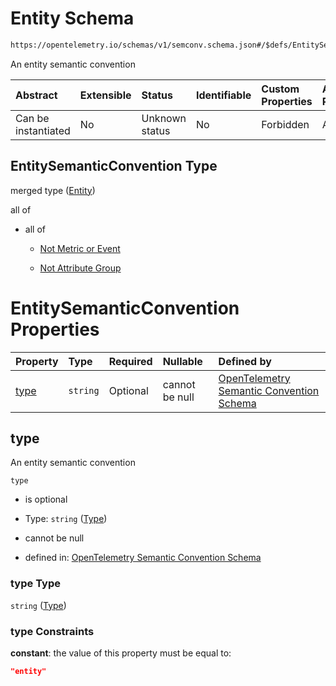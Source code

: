 # Entity Schema

```txt
https://opentelemetry.io/schemas/v1/semconv.schema.json#/$defs/EntitySemanticConvention
```

An entity semantic convention

| Abstract            | Extensible | Status         | Identifiable | Custom Properties | Additional Properties | Access Restrictions | Defined In                                                                           |
| :------------------ | :--------- | :------------- | :----------- | :---------------- | :-------------------- | :------------------ | :----------------------------------------------------------------------------------- |
| Can be instantiated | No         | Unknown status | No           | Forbidden         | Allowed               | none                | [semconv.schema.json\*](../../../schemas/semconv.schema.json "open original schema") |

## EntitySemanticConvention Type

merged type ([Entity](../entity/README.md))

all of

* all of

  * [Not Metric or Event](../semantic/semconv-opentelemetry-semantic-convention-schema-definitions-semantic-convention-base-allof-not-metric-or-event.md "check type definition")

  * [Not Attribute Group](../semantic/semconv-opentelemetry-semantic-convention-schema-definitions-semantic-convention-base-allof-not-attribute-group.md "check type definition")

# EntitySemanticConvention Properties

| Property      | Type     | Required | Nullable       | Defined by                                                                                                                                                                                                                                   |
| :------------ | :------- | :------- | :------------- | :------------------------------------------------------------------------------------------------------------------------------------------------------------------------------------------------------------------------------------------- |
| [type](#type) | `string` | Optional | cannot be null | [OpenTelemetry Semantic Convention Schema](../entity/semconv-opentelemetry-semantic-convention-schema-definitions-entity-properties-type.md "https://opentelemetry.io/schemas/v1/semconv.schema.json#/$defs/EntitySemanticConvention/properties/type") |

## type

An entity semantic convention

`type`

* is optional

* Type: `string` ([Type](../entity/semconv-opentelemetry-semantic-convention-schema-definitions-entity-properties-type.md))

* cannot be null

* defined in: [OpenTelemetry Semantic Convention Schema](../entity/semconv-opentelemetry-semantic-convention-schema-definitions-entity-properties-type.md "https://opentelemetry.io/schemas/v1/semconv.schema.json#/$defs/EntitySemanticConvention/properties/type")

### type Type

`string` ([Type](../entity/semconv-opentelemetry-semantic-convention-schema-definitions-entity-properties-type.md))

### type Constraints

**constant**: the value of this property must be equal to:

```json
"entity"
```
